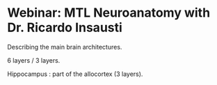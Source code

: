 Webinar: MTL Neuroanatomy with Dr. Ricardo Insausti
===================================================

Describing the main brain architectures.

6 layers / 3 layers.

Hippocampus : part of the allocortex (3 layers).